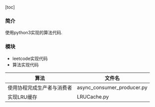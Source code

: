 [toc]

### 简介

使用python3实现的算法代码.

### 模块

* leetcode实现代码
* 算法实现代码

|算法|文件名|
|---|---|
|使用协程完成生产者与消费者|async_consumer_producer.py|
|实现LRU缓存|LRUCache.py|

 
 